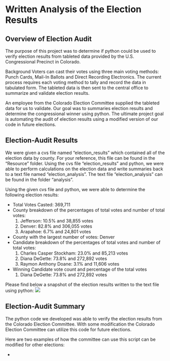 # Written Analysis of the Election Results

## Overview of Election Audit

The purpose of this project was to determine if python could be used to verify election results from tableted data provided by the U.S. Congressional Precinct in Colorado.  

Background
Voters can cast their votes using three main voting methods: Punch Cards, Mail-In Ballots and Direct Recording Electronics. The current process requires each voting method to tally and record the data in tabulated form. The tableted data is then sent to the central office to summarize and validate election results. 

An employee from the Colorado Election Committee supplied the tableted data for us to validate. Our goal was to summaries election results and determine the congressional winner using python.  The ultimate project goal is automating the audit of election results using a modified version of our code in future elections. 

## Election-Audit Results
We were given a cvs file named “election_results” which contained all of the election data by county.  For your reference, this file can be found in the “Resource” folder. Using the cvs file “election_results” and python, we were able to perform calculations on the election data and write summaries back to a text file named “election_analysis”.  The text file “election_analysis” can be found in the folder “analysis”.  

Using the given cvs file and python, we were able to determine the following election results: 
* Total Votes Casted: 369,711
* County breakdown of the percentages of total votes and number of total votes:
	1. Jefferson: 10.5% and 38,855 votes
	2. Denver: 82.8% and 306,055 votes
	3. Arapahoe: 6.7% and 24,801 votes
* County with the largest number of votes: Denver
* Candidate breakdown of the percentages of total votes and number of total votes:
	1. Charles Casper Stockham: 23.0% and 85,213 votes
	2. Diana DeGette: 73.8% and 272,892 votes
	3. Raymon Anthony Doane: 3.1% and 11,606 votes			
* Winning Candidate vote count and percentage of the total votes
	1. Diana DeGette: 73.8% and 272,892 votes

Please find below a snapshot of the election results written to the text file using python: 
![](Resources/###.png)




## Election-Audit Summary
The python code we developed was able to verify the election results from the Colorado Election Committee.  With some modification the Colorado Election Committee can utilize this code for future elections.   

Here are two examples of how the committee can use this script can be modified for other elections:

*
